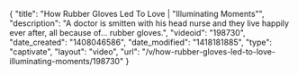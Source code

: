 {
    "title": "How Rubber Gloves Led To Love | \"Illuminating Moments\"",
    "description": "A doctor is smitten with his head nurse and they live happily ever after, all because of... rubber gloves.",
    "videoid": "198730",
    "date_created": "1408046586",
    "date_modified": "1418181885",
    "type": "captivate",
    "layout": "video",
    "url": "\/v\/how-rubber-gloves-led-to-love-illuminating-moments\/198730"
}